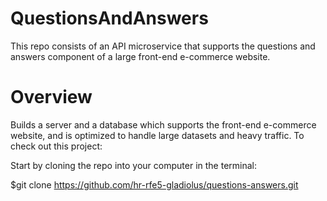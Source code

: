 # QuestionsAndAnswers
This repo consists of an API microservice that supports the questions and answers component of a large front-end e-commerce website.

# Overview
Builds a server and a database which supports the front-end e-commerce website, and is optimized to handle large datasets and heavy traffic.
To check out this project:

Start by cloning the repo into your computer in the terminal:

$git clone https://github.com/hr-rfe5-gladiolus/questions-answers.git

